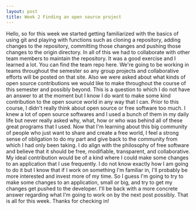 ```yaml
---
layout: post
title: Week 2 Finding an open source project
---
```

Hello,
so for this week we started getting familiarized with the basics of using git and playing with functions such as cloning a repository, adding changes to the repository, committing those changes and pushing those changes to the origin directory. In all of this we had to collaborate with other team members to maintain the repository. It was a good exercise and I learned a lot. You can find the team repo here. We're going to be working in teams throughout the semester so any group projects and collaborative efforts will be posted on that site. 
Also we were asked about what kinds of open source contributions we would like to make throughout the course of this semester and possibly beyond. This is a question to which I do not have an answer to at the moment but I know I do want to make some kind contribution to the open source world in any way that I can. Prior to this course, I didn't really think about open source or free software too much. I knew a lot of open source softwares and I used a bunch of them in my daily life but never really asked why, what, how or who was behind all of these great programs that I used. Now that I'm learning about this big community of people who just want to share and create a free world, I feel a strong sense of obligation to do my part and give back to the community from which I had only been taking. I do align with the philosophy of free software and believe that it should be free, modifiable, transparent, and collaborative. My ideal contribution would be of a kind where I could make some changes to an application that I use frequently. I do not know exactly how I am going to do it but I know that if I work on something I'm familiar in, I'll probably be more interested and invest more of my time. So I guess I'm going to try to make some changes to an application, small or big, and try to get my changes get pushed to the developer. I'll be back with a more concrete answer regarding what I'm going to work on by the next post possibly. That is all for this week. Thanks for checking in!   
